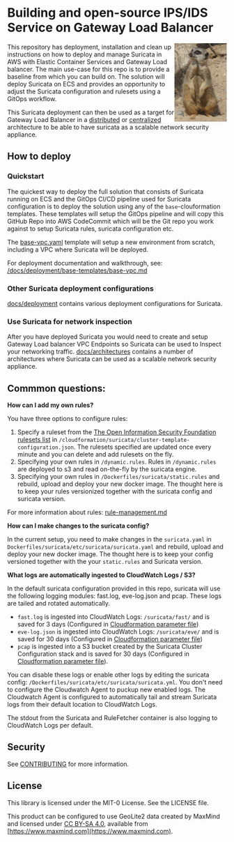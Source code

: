 # Building and open-source IPS/IDS Service on Gateway Load Balancer 
<img  width="120" height="180" align="right" src=img/meerkat.png>
This repository has deployment, installation and clean up instructions on how to deploy and manage Suricata in AWS with Elastic Container Services and Gateway Load balancer. The main use-case for this repo is to provide a baseline from which you can build on. The solution will deploy Suricata on ECS and provides an opportunity to adjust the Suricata configuration and rulesets using a GitOps workflow.

This Suricata deployment can then be used as a target for Gateway Load Balancer in a [distributed](https://aws.amazon.com/blogs/networking-and-content-delivery/scaling-network-traffic-inspection-using-aws-gateway-load-balancer/) or [centralized](https://aws.amazon.com/blogs/networking-and-content-delivery/centralized-inspection-architecture-with-aws-gateway-load-balancer-and-aws-transit-gateway/) architecture to be able to have suricata as a scalable network security appliance.

## How to deploy
### Quickstart
The quickest way to deploy the full solution that consists of Suricata running on ECS and the GitOps CI/CD pipeline used for Suricata configuration is to deploy the solution using any of the `base`-clouformation templates. These templates will setup the GitOps pipeline and will copy this GitHub Repo into AWS CodeCommit which will be the Git repo you work against to setup Suricata rules, suricata configuration etc.

The [base-vpc.yaml](/cloudformation/base-vpc.yaml) template will setup a new environment from scratch, including a VPC where Suricata will be deployed.

For deployment documentation and walkthrough, see:
[/docs/deployment/base-templates/base-vpc.md](/docs/deployment/base-templates/base-vpc.md)

### Other Suricata deployment configurations
[docs/deployment](/docs/deployment) contains various deployment configurations for Suricata. 

### Use Suricata for network inspection
After you have deployed Suricata you would need to create and setup Gateway Load balancer VPC Endpoints so Suricata can be used to Inspect your networking traffic. 
[docs/architectures](/docs/architectures) contains a number of architectures where Suricata can be used as a scalable network security appliance.

## Commmon questions:

**How can I add my own rules?**

You have three options to configure rules:
1. Specify a ruleset from the [The Open Information Security Foundation rulesets list](https://www.openinfosecfoundation.org/rules/index.yaml) in `/cloudformation/suricata/cluster-template-configuration.json`. The rulesets specified are updated once every minute and you can delete and add rulesets on the fly.
2. Specifying your own rules in `/dynamic.rules`. Rules in `/dynamic.rules` are deployed to s3 and read on-the-fly by the suricata engine.
3. Specifying your own rules in `/Dockerfiles/suricata/static.rules` and rebuild, upload and deploy your new docker image. The thought here is to keep your rules versionized together with the suricata config and suricata version.

For more information about rules: [rule-management.md](/docs/rule-management.md)

**How can I make changes to the suricata config?**

In the current setup, you need to make changes in the `suricata.yaml` in `Dockerfiles/suricata/etc/suricata/suricata.yaml` and rebuild, upload and deploy your new docker image. The thought here is to keep your config versioned together with the your `static.rules` and Suricata version.

**What logs are automatically ingested to CloudWatch Logs / S3?**

In the default suricata configuration provided in this repo, suricata will use the following logging modules: fast.log, eve-log.json and pcap. These logs are tailed and rotated automatically.

* `fast.log` is ingested into CloudWatch Logs: `/suricata/fast/` and is  saved for 3 days (Configured in [Cloudformation parameter file](/cloudformation/suricata/cluster-template-configuration.json))
* `eve-log.json` is ingested into CloudWatch Logs: `/suricata/eve/` and is saved for 30 days (Configured in [Cloudformation parameter file](/cloudformation/suricata/cluster-template-configuration.json))
* `pcap` is ingested into a S3 bucket created by the Suricata Cluster Configuration stack and is saved for 30 days (Configured in [Cloudformation parameter file](/cloudformation/suricata/cluster-template-configuration.json)).

You can disable these logs or enable other logs by editing the suricata config: `/Dockerfiles/suricata/etc/suricata/suricata.yml`. You don't need to configure the Cloudwatch Agent to puckup new enabled logs. The Cloudwatch Agent is configured to automatically tail and stream Suricata logs from their default location to CloudWatch Logs. 

The stdout from the Suricata and RuleFetcher container is also logging to CloudWatch Logs per default. 
## Security

See [CONTRIBUTING](CONTRIBUTING.md#security-issue-notifications) for more information.

## License

This library is licensed under the MIT-0 License. See the LICENSE file.

This product can be configured to use GeoLite2 data created by MaxMind and licensed under [CC BY-SA 4.0](https://creativecommons.org/licenses/by-sa/4.0/), available from [https://www.maxmind.com](https://www.maxmind.com).

